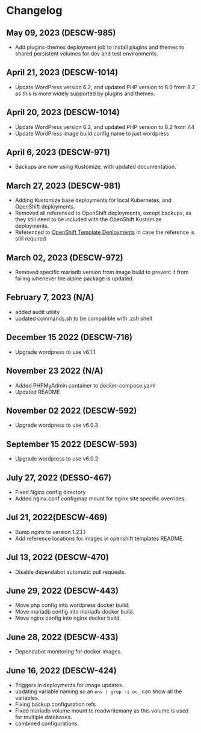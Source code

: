 # Changelog
## May 09, 2023 (DESCW-985)
- Add plugins-themes deployment job to install plugins and themes to shared persistent volumes for dev and test environments.
  
## April 21, 2023 (DESCW-1014)
- Update WordPress version 6.2, and updated PHP version to 8.0 from 8.2 as this is more widely supported by plugins and themes.

## April 20, 2023 (DESCW-1014)
- Update WordPress version 6.2, and updated PHP version to 8.2 from 7.4
- Update WordPress image build config name to just wordpress

## April 6, 2023 (DESCW-971)
- Backups are now using Kustomize, with updated documentation.

## March 27, 2023 (DESCW-981)
- Adding Kustomize base deployments for local Kubernetes, and OpenShift deployments.
- Removed all referenced to OpenShift deployments, except backups, as they still need to be included with the OpenShift Kustomize deployments.
- Referenced to [OpenShift Template Deployments](https://github.com/bcgov/wordpress/tree/bb8fd6066bcc2087605c50f941b8b906dc0e9b61/openshift/templates) in case the reference is still required

## March 02, 2023 (DESCW-972)
- Removed specific mariadb version from image build to prevent it from failing whenever the alpine package is updated.

## February 7, 2023 (N/A)
- added audit utility
- updated commands.sh to be compatible with .zsh shell

## December 15 2022 (DESCW-716)
- Upgrade wordpress to use v6.1.1

## November 23 2022 (N/A)
- Added PHPMyAdmin container to docker-compose.yaml
- Updated README

## November 02 2022 (DESCW-592)
- Upgrade wordpress to use v6.0.3

## September 15 2022 (DESCW-593)
- Upgrade wordpress to use v6.0.2

## July 27, 2022 (DESSO-467)
- Fixed Nginx config directory
- Added nginx.conf configmap mount for nginx site specific overrides.

## Jul 21, 2022(DESCW-469)
- Bump nginx to version 1.23.1
- Add reference locations for images in openshift templates README.

## Jul 13, 2022 (DESCW-470)
- Disable dependabot automatic pull requests.

## June 29, 2022 (DESCW-443)
- Move php config into wordpress docker build.
- Move mariadb config into mariadb docker build.
- Move nginx config into nginx docker build.

## June 28, 2022 (DESCW-433)
- Dependabot monitoring for docker images.

## June 16, 2022 (DESCW-424)
- Triggers in deployments for image updates.
- updating variable naming so an `env | grep -i oc_` can show all the variables.
- Fixing backup configuration refs
- Fixed mariadb volume mount to readwritemany as this volume is used for multiple databases.
- combined configurations.
